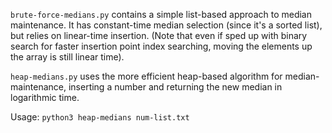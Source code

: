 `brute-force-medians.py` contains a simple list-based approach to median maintenance. It has constant-time median selection (since it's a sorted list), but relies on linear-time insertion. (Note that even if sped up with binary search for faster insertion point index searching, moving the elements up the array is still linear time).

`heap-medians.py` uses the more efficient heap-based algorithm for median-maintenance, inserting a number and returning the new median in logarithmic time.

Usage: `python3 heap-medians num-list.txt`
